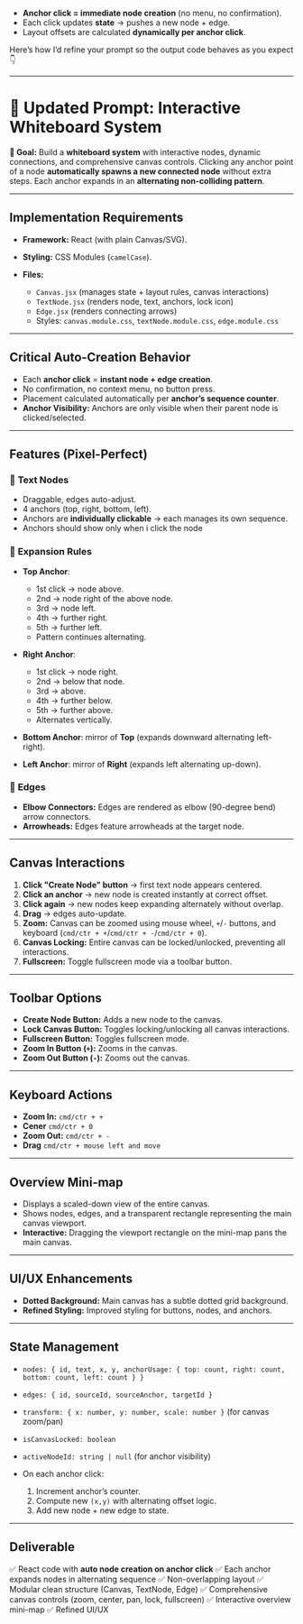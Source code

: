 - **Anchor click = immediate node creation** (no menu, no confirmation).
- Each click updates **state** → pushes a new node + edge.
- Layout offsets are calculated **dynamically per anchor click**.

Here’s how I’d refine your prompt so the output code behaves as you expect 👇

---

# 🧠 **Updated Prompt: Interactive Whiteboard System**

**🎯 Goal:**
Build a **whiteboard system** with interactive nodes, dynamic connections, and comprehensive canvas controls. Clicking any anchor point of a node **automatically spawns a new connected node** without extra steps. Each anchor expands in an **alternating non-colliding pattern**.

---

## **Implementation Requirements**

- **Framework:** React (with plain Canvas/SVG).
- **Styling:** CSS Modules (`camelCase`).
- **Files:**

  - `Canvas.jsx` (manages state + layout rules, canvas interactions)
  - `TextNode.jsx` (renders node, text, anchors, lock icon)
  - `Edge.jsx` (renders connecting arrows)
  - Styles: `canvas.module.css`, `textNode.module.css`, `edge.module.css`

---

## **Critical Auto-Creation Behavior**

- Each **anchor click** = **instant node + edge creation**.
- No confirmation, no context menu, no button press.
- Placement calculated automatically per **anchor’s sequence counter**.
- **Anchor Visibility:** Anchors are only visible when their parent node is clicked/selected.

---

## **Features (Pixel-Perfect)**

### 📝 **Text Nodes**

- Draggable, edges auto-adjust.
- 4 anchors (top, right, bottom, left).
- Anchors are **individually clickable** → each manages its own sequence. 
- Anchors should show only when i click the node

### 🔄 **Expansion Rules**

- **Top Anchor**:

  - 1st click → node above.
  - 2nd → node right of the above node.
  - 3rd → node left.
  - 4th → further right.
  - 5th → further left.
  - Pattern continues alternating.

- **Right Anchor**:

  - 1st click → node right.
  - 2nd → below that node.
  - 3rd → above.
  - 4th → further below.
  - 5th → further above.
  - Alternates vertically.

- **Bottom Anchor**: mirror of **Top** (expands downward alternating left-right).

- **Left Anchor**: mirror of **Right** (expands left alternating up-down).

### 🔗 **Edges**

- **Elbow Connectors:** Edges are rendered as elbow (90-degree bend) arrow connectors.
- **Arrowheads:** Edges feature arrowheads at the target node.

---

## **Canvas Interactions**

1.  **Click "Create Node" button** → first text node appears centered.
2.  **Click an anchor** → new node is created instantly at correct offset.
3.  **Click again** → new nodes keep expanding alternately without overlap.
4.  **Drag** → edges auto-update.
5.  **Zoom:** Canvas can be zoomed using mouse wheel, `+`/`-` buttons, and keyboard (`cmd/ctr + +`/`cmd/ctr + -`/`cmd/ctr + 0`).
7.  **Canvas Locking:** Entire canvas can be locked/unlocked, preventing all interactions.
8.  **Fullscreen:** Toggle fullscreen mode via a toolbar button.

---

## **Toolbar Options**

- **Create Node Button:** Adds a new node to the canvas.
- **Lock Canvas Button:** Toggles locking/unlocking all canvas interactions.
- **Fullscreen Button:** Toggles fullscreen mode.
- **Zoom In Button (`+`):** Zooms in the canvas.
- **Zoom Out Button (`-`):** Zooms out the canvas.

---

## **Keyboard Actions**

- **Zoom In:** `cmd/ctr + +`
- **Cener** `cmd/ctr + 0`
- **Zoom Out:** `cmd/ctr + -`
- **Drag** `cmd/ctr + mouse left and move`

---

## **Overview Mini-map**

- Displays a scaled-down view of the entire canvas.
- Shows nodes, edges, and a transparent rectangle representing the main canvas viewport.
- **Interactive:** Dragging the viewport rectangle on the mini-map pans the main canvas.

---

## **UI/UX Enhancements**

- **Dotted Background:** Main canvas has a subtle dotted grid background.
- **Refined Styling:** Improved styling for buttons, nodes, and anchors.

---

## **State Management**

- `nodes: { id, text, x, y, anchorUsage: { top: count, right: count, bottom: count, left: count } }`
- `edges: { id, sourceId, sourceAnchor, targetId }`
- `transform: { x: number, y: number, scale: number }` (for canvas zoom/pan)
- `isCanvasLocked: boolean`
- `activeNodeId: string | null` (for anchor visibility)

- On each anchor click:

  1. Increment anchor’s counter.
  2. Compute new `(x,y)` with alternating offset logic.
  3. Add new node + new edge to state.

---

## **Deliverable**

✅ React code with **auto node creation on anchor click**
✅ Each anchor expands nodes in alternating sequence
✅ Non-overlapping layout
✅ Modular clean structure (Canvas, TextNode, Edge)
✅ Comprehensive canvas controls (zoom, center, pan, lock, fullscreen)
✅ Interactive overview mini-map
✅ Refined UI/UX